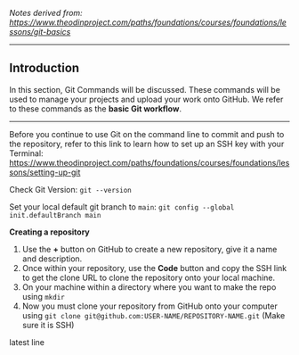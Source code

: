 *Notes derived from: https://www.theodinproject.com/paths/foundations/courses/foundations/lessons/git-basics*

___ 

## Introduction
In this section, Git Commands will be discussed. These commands will be used to manage your projects and upload your work onto GitHub. We refer to these commands as the **basic Git workflow**.

___

Before you continue to use Git on the command line to commit and push to the repository, refer to this link to learn how to set up an SSH key with your Terminal: https://www.theodinproject.com/paths/foundations/courses/foundations/lessons/setting-up-git

Check Git Version:
`git --version`

Set your local default git branch to `main`:
`git config --global init.defaultBranch main`

**Creating a repository**
1. Use the **+** button on GitHub to create a new repository, give it a name and description.
2. Once within your repository, use the **Code** button and copy the SSH link to get the clone URL to clone the repository onto your local machine.
3. On your machine within a directory where you want to make the repo using `mkdir` 
4. Now you must clone your repository from GitHub onto your computer using `git clone git@github.com:USER-NAME/REPOSITORY-NAME.git` (Make sure it is SSH)

latest line






